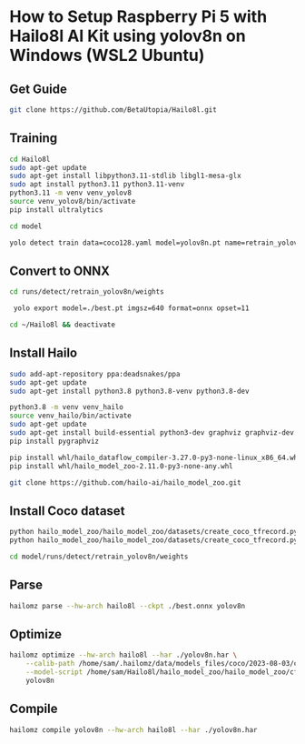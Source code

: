 
# How to Setup Raspberry Pi 5 with Hailo8l AI Kit using yolov8n on Windows (WSL2 Ubuntu)

## Get Guide
```bash
git clone https://github.com/BetaUtopia/Hailo8l.git
```

## Training
```bash
cd Hailo8l
sudo apt-get update
sudo apt-get install libpython3.11-stdlib libgl1-mesa-glx
sudo apt install python3.11 python3.11-venv
python3.11 -m venv venv_yolov8
source venv_yolov8/bin/activate
pip install ultralytics
```

```bash
cd model
```

```bash
yolo detect train data=coco128.yaml model=yolov8n.pt name=retrain_yolov8n project=./runs/detect epochs=1 batch=16

```

## Convert to ONNX
```bash
cd runs/detect/retrain_yolov8n/weights   
```

```bash
 yolo export model=./best.pt imgsz=640 format=onnx opset=11 
```

```bash
cd ~/Hailo8l && deactivate
```

## Install Hailo
```bash
sudo add-apt-repository ppa:deadsnakes/ppa
sudo apt-get update
sudo apt-get install python3.8 python3.8-venv python3.8-dev
```

```bash
python3.8 -m venv venv_hailo
source venv_hailo/bin/activate
sudo apt-get update
sudo apt-get install build-essential python3-dev graphviz graphviz-dev python3-tk
pip install pygraphviz
```

```bash
pip install whl/hailo_dataflow_compiler-3.27.0-py3-none-linux_x86_64.whl
pip install whl/hailo_model_zoo-2.11.0-py3-none-any.whl
```

```bash
git clone https://github.com/hailo-ai/hailo_model_zoo.git
```

## Install Coco dataset
```bash
python hailo_model_zoo/hailo_model_zoo/datasets/create_coco_tfrecord.py val2017
python hailo_model_zoo/hailo_model_zoo/datasets/create_coco_tfrecord.py calib2017
```

```bash
cd model/runs/detect/retrain_yolov8n/weights
```

## Parse
```bash
hailomz parse --hw-arch hailo8l --ckpt ./best.onnx yolov8n
```

## Optimize
```bash
hailomz optimize --hw-arch hailo8l --har ./yolov8n.har \
    --calib-path /home/sam/.hailomz/data/models_files/coco/2023-08-03/coco_calib2017.tfrecord \
    --model-script /home/sam/Hailo8l/hailo_model_zoo/hailo_model_zoo/cfg/alls/generic/yolov8n.alls \
    yolov8n
```

## Compile
```bash
hailomz compile yolov8n --hw-arch hailo8l --har ./yolov8n.har
```
